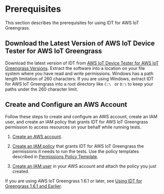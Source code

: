 # Prerequisites<a name="dev-tst-prereqs"></a>

This section describes the prerequisites for using IDT for AWS IoT Greengrass\.

## Download the Latest Version of AWS IoT Device Tester for AWS IoT Greengrass<a name="install-dev-tst-gg"></a>

Download the latest version of IDT from [AWS IoT Device Tester for AWS IoT Greengrass Versions](device-tester-for-greengrass-ug.md#dev-test-versions)\. Extract the software into a location on your file system where you have read and write permissions\. Windows has a path length limitation of 260 characters\. If you are using Windows, extract IDT for AWS IoT Greengrass into a root directory like `C:\ ` or `D:\` to keep your paths under the 260 character limit\.

## Create and Configure an AWS Account<a name="config-aws-account"></a>

Follow these steps to create and configure an AWS account, create an IAM user, and create an IAM policy that grants IDT for AWS IoT Greengrass permission to access resources on your behalf while running tests\.

1. [Create an AWS account](https://aws.amazon.com/premiumsupport/knowledge-center/create-and-activate-aws-account/)\.

1. [Create an IAM policy](https://docs.aws.amazon.com/IAM/latest/UserGuide/tutorial_managed-policies.html) that grants IDT for AWS IoT Greengrass the permissions it needs to run the tests\. Use the policy templates described in [Permissions Policy Template](policy-template.md)\.

1. [Create an IAM user](https://docs.aws.amazon.com/IAM/latest/UserGuide/id_users_create.html) in your AWS account and attach the policy you just created\.

If you are using AWS IoT Greengrass 1\.6\.1 or later, see [Using IDT for Greengrass 1\.6\.1 and Earlier](old-idt.md)\.